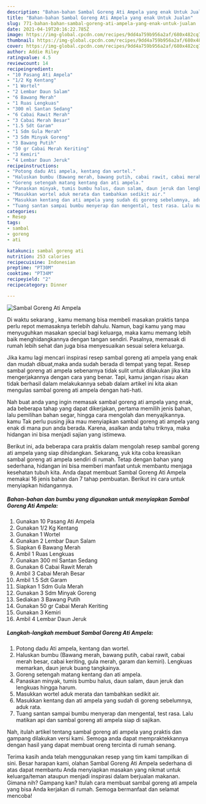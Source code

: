 ```yaml
---
description: "Bahan-bahan Sambal Goreng Ati Ampela yang enak Untuk Jualan"
title: "Bahan-bahan Sambal Goreng Ati Ampela yang enak Untuk Jualan"
slug: 771-bahan-bahan-sambal-goreng-ati-ampela-yang-enak-untuk-jualan
date: 2021-04-19T20:16:22.785Z
image: https://img-global.cpcdn.com/recipes/9dd4a759b956a2af/680x482cq70/sambal-goreng-ati-ampela-foto-resep-utama.jpg
thumbnail: https://img-global.cpcdn.com/recipes/9dd4a759b956a2af/680x482cq70/sambal-goreng-ati-ampela-foto-resep-utama.jpg
cover: https://img-global.cpcdn.com/recipes/9dd4a759b956a2af/680x482cq70/sambal-goreng-ati-ampela-foto-resep-utama.jpg
author: Addie Riley
ratingvalue: 4.5
reviewcount: 14
recipeingredient:
- "10 Pasang Ati Ampela"
- "1/2 Kg Kentang"
- "1 Wortel"
- "2 Lembar Daun Salam"
- "6 Bawang Merah"
- "1 Ruas Lengkuas"
- "300 ml Santan Sedang"
- "6 Cabai Rawit Merah"
- "3 Cabai Merah Besar"
- "1.5 Sdt Garam"
- "1 Sdm Gula Merah"
- "3 Sdm Minyak Goreng"
- "3 Bawang Putih"
- "50 gr Cabai Merah Keriting"
- "3 Kemiri"
- "4 Lembar Daun Jeruk"
recipeinstructions:
- "Potong dadu Ati ampela, kentang dan wortel."
- "Haluskan bumbu (Bawang merah, bawang putih, cabai rawit, cabai merah besar, cabai keriting, gula merah, garam dan kemiri). Lengkuas memarkan, daun jeruk buang tangkainya."
- "Goreng setengah matang kentang dan ati ampela."
- "Panaskan minyak, tumis bumbu halus, daun salam, daun jeruk dan lengkuas hingga harum."
- "Masukkan wortel aduk merata dan tambahkan sedikit air."
- "Masukkan kentang dan ati ampela yang sudah di goreng sebelumnya, aduk rata."
- "Tuang santan sampai bumbu menyerap dan mengental, test rasa. Lalu matikan api dan sambal goreng ati ampela siap di sajikan."
categories:
- Resep
tags:
- sambal
- goreng
- ati

katakunci: sambal goreng ati 
nutrition: 253 calories
recipecuisine: Indonesian
preptime: "PT30M"
cooktime: "PT34M"
recipeyield: "2"
recipecategory: Dinner

---
```



![Sambal Goreng Ati Ampela](https://img-global.cpcdn.com/recipes/9dd4a759b956a2af/680x482cq70/sambal-goreng-ati-ampela-foto-resep-utama.jpg)

Di waktu  sekarang , kamu memang bisa membeli masakan praktis tanpa perlu repot memasaknya terlebih dahulu. Namun, bagi kamu yang mau menyuguhkan masakan special bagi keluarga, maka kamu memang lebih baik menghidangkannya dengan tangan sendiri. Pasalnya, memasak di rumah lebih sehat dan juga bisa menyesuaikan sesuai selera keluarga.

Jika kamu lagi mencari inspirasi resep sambal goreng ati ampela yang enak dan mudah dibuat,maka anda sudah berada di tempat yang tepat. Resep sambal goreng ati ampela  sebenarnya tidak sulit untuk dilakukan jika kita mengerjakannya dengan cara yang benar. Tapi, kamu jangan risau akan tidak berhasil dalam melakukannya 
sebab dalam artikel ini kita akan mengulas sambal goreng ati ampela dengan hati-hati.  



Nah buat anda yang ingin memasak sambal goreng ati ampela yang enak, ada beberapa tahap yang dapat dikerjakan, pertama memilih jenis bahan, lalu pemilihan bahan segar, hingga cara mengolah dan menyajikannya. kamu Tak perlu pusing jika mau menyiapkan sambal goreng ati ampela yang enak di mana pun anda berada. Karena, asalkan anda  tahu triknya, maka hidangan ini bisa menjadi sajian yang istimewa.

Berikut ini, ada beberapa cara praktis  dalam mengolah resep sambal goreng ati ampela yang siap dihidangkan. Sekarang, yuk kita coba kreasikan sambal goreng ati ampela sendiri di rumah. Tetap dengan bahan yang sederhana, hidangan ini bisa memberi manfaat untuk membantu menjaga kesehatan tubuh kita. Anda dapat membuat Sambal Goreng Ati Ampela memakai 16 jenis bahan dan 7 tahap pembuatan. Berikut ini cara untuk menyiapkan hidangannya.

<!--inarticleads1-->

##### Bahan-bahan dan bumbu yang digunakan untuk menyiapkan Sambal Goreng Ati Ampela:

1. Gunakan 10 Pasang Ati Ampela
1. Gunakan 1/2 Kg Kentang
1. Gunakan 1 Wortel
1. Gunakan 2 Lembar Daun Salam
1. Siapkan 6 Bawang Merah
1. Ambil 1 Ruas Lengkuas
1. Gunakan 300 ml Santan Sedang
1. Gunakan 6 Cabai Rawit Merah
1. Ambil 3 Cabai Merah Besar
1. Ambil 1.5 Sdt Garam
1. Siapkan 1 Sdm Gula Merah
1. Gunakan 3 Sdm Minyak Goreng
1. Sediakan 3 Bawang Putih
1. Gunakan 50 gr Cabai Merah Keriting
1. Gunakan 3 Kemiri
1. Ambil 4 Lembar Daun Jeruk




<!--inarticleads2-->

##### Langkah-langkah membuat Sambal Goreng Ati Ampela:

1. Potong dadu Ati ampela, kentang dan wortel.
1. Haluskan bumbu (Bawang merah, bawang putih, cabai rawit, cabai merah besar, cabai keriting, gula merah, garam dan kemiri). Lengkuas memarkan, daun jeruk buang tangkainya.
1. Goreng setengah matang kentang dan ati ampela.
1. Panaskan minyak, tumis bumbu halus, daun salam, daun jeruk dan lengkuas hingga harum.
1. Masukkan wortel aduk merata dan tambahkan sedikit air.
1. Masukkan kentang dan ati ampela yang sudah di goreng sebelumnya, aduk rata.
1. Tuang santan sampai bumbu menyerap dan mengental, test rasa. Lalu matikan api dan sambal goreng ati ampela siap di sajikan.




Nah, itulah artikel tentang  sambal goreng ati ampela  yang praktis dan gampang dilakukan versi kami. Semoga anda dapat mempraktekkannya dengan hasil yang dapat membuat oreng tercinta di rumah senang. 

Terima kasih anda telah menggunakan resep yang tim kami tampilkan di sini. Besar harapan kami, olahan  Sambal Goreng Ati Ampela sederhana di atas dapat membantu Anda menyiapkan masakan yang nikmat untuk keluarga/teman ataupun menjadi inspirasi dalam berjualan makanan. Gimana nih? Gampang kan? Itulah cara membuat sambal goreng ati ampela yang bisa Anda kerjakan di rumah. Semoga bermanfaat dan selamat mencoba!

